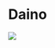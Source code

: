 # Daino

<a href="https://velog.io/@wjdekdls3693" target="_blank"><img src="https://img.shields.io/badge/Velog-20c997?style=flat-square&logo=Vimeo&logoColor=white"/></a>
